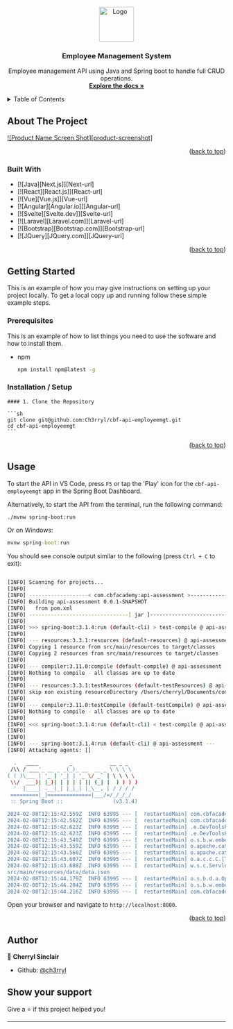 
<!-- PROJECT LOGO -->
<br />
<div align="center">
  <a href="https://github.com/Ch3rryl/cbf-api-employeemgt">
    <img src="images/logo.png" alt="Logo" width="80" height="80">
  </a>

<h3 align="center">Employee Management System</h3>

  <p align="center">
    Employee management API using Java and Spring boot to handle full CRUD operations.
    <br />
    <a href="https://app.swaggerhub.com/apis/CHERRYL/employee-mgt-api/v0"><strong>Explore the docs »</strong></a>
    <br />
    <!-- <br />
    <a href="https://github.com/github_username/repo_name">View Demo</a>
    ·
    <a href="https://github.com/github_username/repo_name/issues">Report Bug</a>
    ·
    <a href="https://github.com/github_username/repo_name/issues">Request Feature</a> -->
  </p>
</div>



<!-- TABLE OF CONTENTS -->
<details>
  <summary>Table of Contents</summary>
  <ol>
    <li>
      <a href="#about-the-project">About The Project</a>
      <ul>
        <li><a href="#built-with">Built With</a></li>
        <li>Java</li>
        <li>Spring boot</li>
      </ul>
    </li>
    <li>
      <a href="#getting-started">Getting Started</a>
      <ul>
        <li><a href="#prerequisites">Prerequisites</a></li>
        <p>Ensure you have the following installed:

            1. [JDK 17](https://learn.microsoft.com/en-gb/java/openjdk/download#openjdk-17) (or higher)
            2. [Extension Pack for Java](https://marketplace.visualstudio.com/items?itemName=vscjava.vscode-java-pack)
            3. [Spring Boot Extension Pack](https://marketplace.visualstudio.com/items?itemName=vmware.vscode-boot-dev-pack)

</p>     
<!-- 
        <li><a href="#installation">Installation</a></li>
      </ul>
    </li>
    <li><a href="#usage">Usage</a></li>
    <li><a href="#roadmap">Roadmap</a></li>
    <li><a href="#contributing">Contributing</a></li>
    <li><a href="#license">License</a></li>
    <li><a href="#contact">Contact</a></li>
    <li><a href="#acknowledgments">Acknowledgments</a></li> -->
  </ol>
</details>



<!-- ABOUT THE PROJECT -->
## About The Project

[![Product Name Screen Shot][product-screenshot]](https://example.com)

<!-- Here's a blank template to get started: To avoid retyping too much info. Do a search and replace with your text editor for the following: `github_username`, `repo_name`, `twitter_handle`, `linkedin_username`, `email_client`, `email`, `project_title`, `project_description` -->

<p align="right">(<a href="#readme-top">back to top</a>)</p>



### Built With

* [![Java][Next.js]][Next-url]
* [![React][React.js]][React-url]
* [![Vue][Vue.js]][Vue-url]
* [![Angular][Angular.io]][Angular-url]
* [![Svelte][Svelte.dev]][Svelte-url]
* [![Laravel][Laravel.com]][Laravel-url]
* [![Bootstrap][Bootstrap.com]][Bootstrap-url]
* [![JQuery][JQuery.com]][JQuery-url]

<p align="right">(<a href="#readme-top">back to top</a>)</p>



<!-- GETTING STARTED -->
## Getting Started

This is an example of how you may give instructions on setting up your project locally.
To get a local copy up and running follow these simple example steps.

### Prerequisites

This is an example of how to list things you need to use the software and how to install them.
* npm
  ```sh
  npm install npm@latest -g
  ```

### Installation / Setup


    #### 1. Clone the Repository

    ```sh
    git clone git@github.com:Ch3rryl/cbf-api-employeemgt.git
    cd cbf-api-employeemgt
    ```

<p align="right">(<a href="#readme-top">back to top</a>)</p>



<!-- USAGE EXAMPLES -->
## Usage

To start the API in VS Code, press `F5` or tap the 'Play' icon for the `cbf-api-employeemgt` app in the Spring Boot Dashboard.

Alternatively, to start the API from the terminal, run the following command:

```sh
./mvnw spring-boot:run
```

Or on Windows:

```cmd
mvnw spring-boot:run
```

You should see console output similar to the following (press `Ctrl + C` to exit):

```sh

[INFO] Scanning for projects...
[INFO] 
[INFO] -------------------< com.cbfacademy:api-assessment >--------------------
[INFO] Building api-assessment 0.0.1-SNAPSHOT
[INFO]   from pom.xml
[INFO] --------------------------------[ jar ]---------------------------------
[INFO] 
[INFO] >>> spring-boot:3.1.4:run (default-cli) > test-compile @ api-assessment >>>
[INFO] 
[INFO] --- resources:3.3.1:resources (default-resources) @ api-assessment ---
[INFO] Copying 1 resource from src/main/resources to target/classes
[INFO] Copying 2 resources from src/main/resources to target/classes
[INFO] 
[INFO] --- compiler:3.11.0:compile (default-compile) @ api-assessment ---
[INFO] Nothing to compile - all classes are up to date
[INFO] 
[INFO] --- resources:3.3.1:testResources (default-testResources) @ api-assessment ---
[INFO] skip non existing resourceDirectory /Users/cherryl/Documents/coding/cbf_java/cbf-api-employeemgt/src/test/resources
[INFO] 
[INFO] --- compiler:3.11.0:testCompile (default-testCompile) @ api-assessment ---
[INFO] Nothing to compile - all classes are up to date
[INFO] 
[INFO] <<< spring-boot:3.1.4:run (default-cli) < test-compile @ api-assessment <<<
[INFO] 
[INFO] 
[INFO] --- spring-boot:3.1.4:run (default-cli) @ api-assessment ---
[INFO] Attaching agents: []

  .   ____          _            __ _ _
 /\\ / ___'_ __ _ _(_)_ __  __ _ \ \ \ \
( ( )\___ | '_ | '_| | '_ \/ _` | \ \ \ \
 \\/  ___)| |_)| | | | | || (_| |  ) ) ) )
  '  |____| .__|_| |_|_| |_\__, | / / / /
 =========|_|==============|___/=/_/_/_/
 :: Spring Boot ::                (v3.1.4)

2024-02-08T12:15:42.559Z  INFO 63995 --- [  restartedMain] com.cbfacademy.apiassessment.App         : Starting App using Java 21.0.1 with PID 63995 (/Users/cherryl/Documents/coding/cbf_java/cbf-api-employeemgt/target/classes started by cherryl in /Users/cherryl/Documents/coding/cbf_java/cbf-api-employeemgt)
2024-02-08T12:15:42.562Z  INFO 63995 --- [  restartedMain] com.cbfacademy.apiassessment.App         : No active profile set, falling back to 1 default profile: "default"
2024-02-08T12:15:42.623Z  INFO 63995 --- [  restartedMain] .e.DevToolsPropertyDefaultsPostProcessor : Devtools property defaults active! Set 'spring.devtools.add-properties' to 'false' to disable
2024-02-08T12:15:42.623Z  INFO 63995 --- [  restartedMain] .e.DevToolsPropertyDefaultsPostProcessor : For additional web related logging consider setting the 'logging.level.web' property to 'DEBUG'
2024-02-08T12:15:43.549Z  INFO 63995 --- [  restartedMain] o.s.b.w.embedded.tomcat.TomcatWebServer  : Tomcat initialized with port(s): 8080 (http)
2024-02-08T12:15:43.559Z  INFO 63995 --- [  restartedMain] o.apache.catalina.core.StandardService   : Starting service [Tomcat]
2024-02-08T12:15:43.560Z  INFO 63995 --- [  restartedMain] o.apache.catalina.core.StandardEngine    : Starting Servlet engine: [Apache Tomcat/10.1.13]
2024-02-08T12:15:43.607Z  INFO 63995 --- [  restartedMain] o.a.c.c.C.[Tomcat].[localhost].[/]       : Initializing Spring embedded WebApplicationContext
2024-02-08T12:15:43.608Z  INFO 63995 --- [  restartedMain] w.s.c.ServletWebServerApplicationContext : Root WebApplicationContext: initialization completed in 984 ms
src/main/resources/data/data.json
2024-02-08T12:15:44.179Z  INFO 63995 --- [  restartedMain] o.s.b.d.a.OptionalLiveReloadServer       : LiveReload server is running on port 35729
2024-02-08T12:15:44.204Z  INFO 63995 --- [  restartedMain] o.s.b.w.embedded.tomcat.TomcatWebServer  : Tomcat started on port(s): 8080 (http) with context path ''
2024-02-08T12:15:44.216Z  INFO 63995 --- [  restartedMain] com.cbfacademy.apiassessment.App         : Started App in 1.913 seconds (process running for 2.353)

```

Open your browser and navigate to `http://localhost:8080`.

<p align="right">(<a href="#readme-top">back to top</a>)</p>


## Author

👤 **Cherryl Sinclair**

* Github: [@ch3rryl](https://github.com/ch3rryl)

## Show your support

Give a ⭐️ if this project helped you!

***